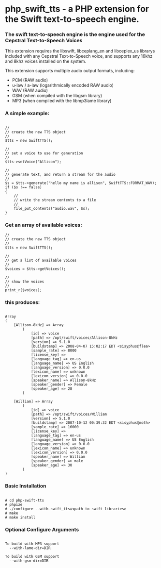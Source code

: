 # php\_swift\_tts - a PHP extension for the Swift text-to-speech engine. #

### The swift text-to-speech engine is the engine used for the Cepstral Text-to-Speech Voices ###

This extension requires the libswift, libceplang\_en and libceplex\_us librarys included with any Cepstral Text-to-Speech voice, and supports any 16khz and 8khz voices installed on the system.

This extension supports multiple audio output formats, including:

  * PCM (RAW audio)
  * u-law / a-law (logarithmically encoded RAW audio)
  * WAV (RAW audio)
  * GSM (when compiled with the libgsm library)
  * MP3 (when compiled with the libmp3lame library)

### A simple example: ###

```

//
// create the new TTS object
//
$tts = new SwiftTTS();

//
// set a voice to use for generation
//
$tts->setVoice("Allison");

//
// generate text, and return a stream for the audio
//
$s = $tts->generate("hello my name is allison", SwiftTTS::FORMAT_WAV);
if ($s !== false)
{
	//
	// write the stream contents to a file
	//
	file_put_contents("audio.wav", $s);
}

```

### Get an array of available voices: ###
```
//
// create the new TTS object
//
$tts = new SwiftTTS();

//
// get a list of available voices
//
$voices = $tts->getVoices();

//
// show the voices
//
print_r($voices);
```

### this produces: ###
```

Array
(
    [Allison-8kHz] => Array
        (
            [id] => voice
            [path] => /opt/swift/voices/Allison-8kHz
            [version] => 5.1.0
            [buildstamp] => 2008-04-07 15:02:17 EDT <sisyphus@flea>
            [sample_rate] => 8000
            [license_key] =>
            [language_tag] => en-us
            [language_name] => US English
            [language_version] => 0.0.0
            [lexicon_name] => unknown
            [lexicon_version] => 0.0.0
            [speaker_name] => Allison-8kHz
            [speaker_gender] => Female
            [speaker_age] => 28
        )

    [William] => Array
        (
            [id] => voice
            [path] => /opt/swift/voices/William
            [version] => 5.1.0
            [buildstamp] => 2007-10-12 00:39:32 EDT <sisyphus@moth>
            [sample_rate] => 16000
            [license_key] => 
            [language_tag] => en-us
            [language_name] => US English
            [language_version] => 0.0.0
            [lexicon_name] => unknown
            [lexicon_version] => 0.0.0
            [speaker_name] => William
            [speaker_gender] => male
            [speaker_age] => 30
        )
)
```

### Basic Installation ###
```

# cd php-swift-tts
# phpize
# ./configure --with-swift_tts=<path to swift libraries>
# make
# make install

```

### Optional Configure Arguments ###
```

To build with MP3 support
  --with-lame-dir=DIR

To build with GSM support
  --with-gsm-dir=DIR

```